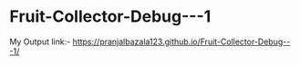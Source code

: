 # Fruit-Collector-Debug---1

My Output link:- https://pranjalbazala123.github.io/Fruit-Collector-Debug---1/
